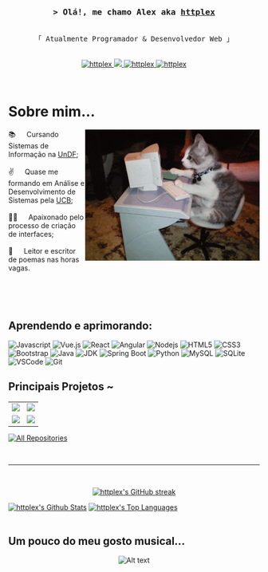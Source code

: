 <!-- Intro  -->
<h3 align="center">
        <samp>&gt; Olá!, me chamo Alex aka
                <b><a target="_blank" href="https://github.com/httplex">httplex</a></b>
        </samp>
</h3>

<p align="center"> 
  <samp>
    <br>
    「 Atualmente Programador & Desenvolvedor Web 」
    <br>
    <br>
  </samp>
</p>

<p align="center">
 <a href="https://www.linkedin.com/in/alexsilvatec/" target="_blank">
  <img src="https://img.shields.io/badge/LinkedIn-0077B5?style=for-the-badge&logo=linkedin&logoColor=white" alt="httplex"/>
 </a>
 <a href="httplex404@gmail.com" target="_blank">
  <img src="https://img.shields.io/badge/Gmail-D14836?style=for-the-badge&logo=gmail&logoColor=white" />
 </a>
 <a href="https://www.instagram.com/ss.allex/" target="_blank">
  <img src="https://img.shields.io/badge/Instagram-fe4164?style=for-the-badge&logo=instagram&logoColor=white" alt="httplex" />
 </a> 
 <a href="280375302927024128" target="_blank">
  <img src="https://img.shields.io/badge/Discord-7289DA?style=for-the-badge&logo=discord&logoColor=white" alt="httplex"  />
  </a> 
</p>
<br />

<!-- About Section -->
 # Sobre mim...
 
<p>
 <img align="right" width="350" src="https://raw.githubusercontent.com/httplex/httplex/main/cat.gif" alt="Coding gif" />
  
 📚 &emsp; Cursando Sistemas de Informação na [UnDF](https://www.universidade.df.gov.br); <br/><br/>
 ✌️ &emsp; Quase me formando em Análise e Desenvolvimento de Sistemas pela [UCB](ucb.catolica.edu.br); <br/><br/>
 👨‍💻 &emsp; Apaixonado pelo processo de criação de interfaces; <br/><br/>
 📖 &emsp; Leitor e escritor de poemas nas horas vagas.

</p>

<br/>
<br/>
<br/>

## Aprendendo e aprimorando:

![Javascript](https://img.shields.io/badge/Javascript-F0DB4F?style=for-the-badge&labelColor=black&logo=javascript&logoColor=F0DB4F)
![Vue.js](https://img.shields.io/badge/Vue.js-4FC08D?style=for-the-badge&labelColor=black&logo=vue.js&logoColor=4FC08D)
![React](https://img.shields.io/badge/React-61DAFB?style=for-the-badge&labelColor=black&logo=react&logoColor=61DAFB)
![Angular](https://img.shields.io/badge/Angular-DD0031?style=for-the-badge&labelColor=black&logo=angular&logoColor=DD0031)
![Nodejs](https://img.shields.io/badge/Nodejs-3C873A?style=for-the-badge&labelColor=black&logo=node.js&logoColor=3C873A)
![HTML5](https://img.shields.io/badge/HTML5-E34F26?style=for-the-badge&labelColor=black&logo=html5&logoColor=E34F26)
![CSS3](https://img.shields.io/badge/CSS3-1572B6?style=for-the-badge&labelColor=black&logo=css3&logoColor=1572B6)
![Bootstrap](https://img.shields.io/badge/Bootstrap-7952B3?style=for-the-badge&labelColor=black&logo=bootstrap&logoColor=7952B3)
![Java](https://img.shields.io/badge/Java-007396?style=for-the-badge&labelColor=black&logo=java&logoColor=007396)
![JDK](https://img.shields.io/badge/JDK-21-007396?style=for-the-badge&labelColor=black&logo=java&logoColor=007396)
![Spring Boot](https://img.shields.io/badge/Spring%20Boot-6DB33F?style=for-the-badge&labelColor=black&logo=spring-boot&logoColor=6DB33F)
![Python](https://img.shields.io/badge/Python-3776AB?style=for-the-badge&labelColor=black&logo=python&logoColor=3776AB)
![MySQL](https://img.shields.io/badge/MySQL-4479A1?style=for-the-badge&labelColor=black&logo=mysql&logoColor=4479A1)
![SQLite](https://img.shields.io/badge/SQLite-003B57?style=for-the-badge&labelColor=black&logo=sqlite&logoColor=003B57)
![VSCode](https://img.shields.io/badge/Visual_Studio-0078d7?style=for-the-badge&logo=visual%20studio&logoColor=white)
![Git](https://img.shields.io/badge/Git-F05032?style=for-the-badge&logo=git&logoColor=white)


## Principais Projetos ~

<table>
  <tr>
    <td>
      <a href="https://github.com/httplex/JavaTCC-ETB">
        <img src="https://github-readme-stats.vercel.app/api/pin/?username=httplex&repo=JavaTCC-ETB" style="width: 500px;" />
      </a>
    </td>
    <td>
      <a href="https://github.com/D-O-S-T/GerenciamentoAcademico">
        <img src="https://github-readme-stats.vercel.app/api/pin/?username=D-O-S-T&repo=GerenciamentoAcademico" style="width: 500px;" />
      </a>
    </td>
  </tr>
  <tr>
    <td>
      <a href="https://github.com/httplex/PortfolioWeb">
        <img src="https://github-readme-stats.vercel.app/api/pin/?username=httplex&repo=PortfolioWeb" style="width: 500px;" />
      </a>
    </td>
    <td>
      <a href="https://github.com/httplex/projetoConsorcio">
        <img src="https://github-readme-stats.vercel.app/api/pin/?username=httplex&repo=projetoConsorcio" style="width: 500px;" />
      </a>
    </td>
  </tr>
</table>




<p align="left">
  <a href="https://github.com/httplex?tab=repositories" target="_blank"><img alt="All Repositories" title="All Repositories" src="https://img.shields.io/badge/-All%20Repos-2962FF?style=for-the-badge&logo=koding&logoColor=white"/></a>
</p>

<br/>
<hr/>
<br/>

<p align="center">
  <a href="https://github.com/httplex">
    <img src="https://github-readme-streak-stats.herokuapp.com/?user=httplex&theme=radical&border=7F3FBF&background=0D1117" alt="httplex's GitHub streak"/>
  </a>
</p>

<a> 
    <a href="https://github.com/httplex"><img alt="httplex's Github Stats" src="https://denvercoder1-github-readme-stats.vercel.app/api?username=httplex&show_icons=true&count_private=true&theme=react&border_color=7F3FBF&bg_color=0D1117&title_color=F85D7F&icon_color=F8D866" height="192px" width="49.5%"/></a>
  <a href="https://github.com/httplex"><img alt="httplex's Top Languages" src="https://denvercoder1-github-readme-stats.vercel.app/api/top-langs/?username=httplex&langs_count=8&layout=compact&theme=react&border_color=7F3FBF&bg_color=0D1117&title_color=F85D7F&icon_color=F8D866" height="192px" width="49.5%"/></a>
  <br/>
</a>
<br/>

## Um pouco do meu gosto musical...
<div align="center">
  <img src="https://spotify-recently-played-readme.vercel.app/api?user=22e22x7jjoj2byr36maag7q7y" alt="Alt text">
</div>




